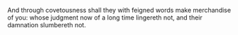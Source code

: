 And through covetousness shall they with feigned words make merchandise of you: whose judgment now of a long time lingereth not, and their damnation slumbereth not.
